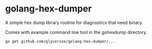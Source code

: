 # golang-hex-dumper

A simple hex dump library routine for diagnostics that need binary.

Comes with example command line tool in the gohexdump directory.

`go get github.com/glycerine/golang-hex-dumper/...`
